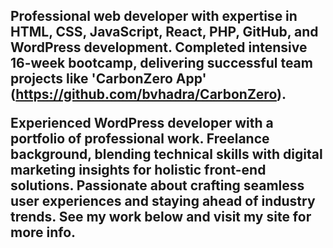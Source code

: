 ### <h2>Professional web developer with expertise in HTML, CSS, JavaScript, React, PHP, GitHub, and WordPress development. Completed intensive 16-week bootcamp, delivering successful team projects like 'CarbonZero App' (https://github.com/bvhadra/CarbonZero).<p>Experienced WordPress developer with a portfolio of professional work. Freelance background, blending technical skills with digital marketing insights for holistic front-end solutions. Passionate about crafting seamless user experiences and staying ahead of industry trends. See my work below and visit my site for more info.</h2>
  
<!--
**bvhadra/bvhadra** is a ✨ _special_ ✨ repository because its `README.md` (this file) appears on your GitHub profile.

Here are some ideas to get you started:

- 🔭 I’m currently working on ...
- 🌱 I’m currently learning ...
- 👯 I’m looking to collaborate on ...
- 🤔 I’m looking for help with ...
- 💬 Ask me about ...
- 📫 How to reach me: ...
- 😄 Pronouns: ...
- ⚡ Fun fact: ...
-->

